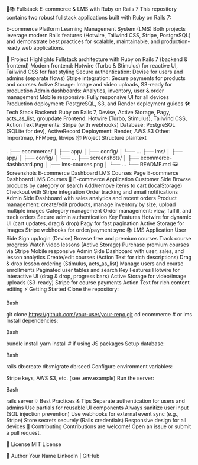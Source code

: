 🛒📚 Fullstack E-commerce & LMS with Ruby on Rails 7
This repository contains two robust fullstack applications built with Ruby on Rails 7:

E-commerce Platform
Learning Management System (LMS)
Both projects leverage modern Rails features (Hotwire, Tailwind CSS, Stripe, PostgreSQL) and demonstrate best practices for scalable, maintainable, and production-ready web applications.

🚀 Project Highlights
Fullstack architecture with Ruby on Rails 7 (backend & frontend)
Modern frontend: Hotwire (Turbo & Stimulus) for reactive UI, Tailwind CSS for fast styling
Secure authentication: Devise for users and admins (separate flows)
Stripe integration: Secure payments for products and courses
Active Storage: Image and video uploads, S3-ready for production
Admin dashboards: Analytics, inventory, user & order management
Mobile responsive: Fully responsive UI for all devices
Production deployment: PostgreSQL, S3, and Render deployment guides
🛠️ Tech Stack
Backend: Ruby on Rails 7, Devise, Active Storage, Pagy, acts_as_list, groupdate
Frontend: Hotwire (Turbo, Stimulus), Tailwind CSS, Action Text
Payments: Stripe (with webhooks)
Database: PostgreSQL (SQLite for dev), ActiveRecord
Deployment: Render, AWS S3
Other: Importmap, FFMpeg, libvips
📦 Project Structure
plaintext

.
├── ecommerce/
│   ├── app/
│   ├── config/
│   └── ...
├── lms/
│   ├── app/
│   ├── config/
│   └── ...
├── screenshots/
│   ├── ecommerce-dashboard.png
│   ├── lms-courses.png
│   └── ...
└── README.md
🖼️ Screenshots
E-commerce Dashboard	LMS Courses Page
E-commerce Dashboard	LMS Courses
🛒 E-commerce Application
Customer Side
Browse products by category or search
Add/remove items to cart (localStorage)
Checkout with Stripe integration
Order tracking and email notifications
Admin Side
Dashboard with sales analytics and recent orders
Product management: create/edit products, manage inventory by size, upload multiple images
Category management
Order management: view, fulfill, and track orders
Secure admin authentication
Key Features
Hotwire for dynamic UI (cart updates, drag & drop)
Pagy for fast pagination
Active Storage for images
Stripe webhooks for order/payment sync
📚 LMS Application
User Side
Sign up/login (Devise)
Browse free and premium courses
Track course progress
Watch video lessons (Active Storage)
Purchase premium courses via Stripe
Mobile responsive
Admin Side
Dashboard with user, sales, and lesson analytics
Create/edit courses (Action Text for rich descriptions)
Drag & drop lesson ordering (Stimulus, acts_as_list)
Manage users and course enrollments
Paginated user tables and search
Key Features
Hotwire for interactive UI (drag & drop, progress bars)
Active Storage for video/image uploads (S3-ready)
Stripe for course payments
Action Text for rich content editing
⚡ Getting Started
Clone the repository:

Bash

git clone https://github.com/your-user/your-repo.git
cd ecommerce # or lms
Install dependencies:

Bash

bundle install
yarn install # if using JS packages
Setup database:

Bash

rails db:create db:migrate db:seed
Configure environment variables:

Stripe keys, AWS S3, etc. (see .env.example)
Run the server:

Bash

rails server
💡 Best Practices & Tips
Separate authentication for users and admins
Use partials for reusable UI components
Always sanitize user input (SQL injection prevention)
Use webhooks for external event sync (e.g., Stripe)
Store secrets securely (Rails credentials)
Responsive design for all devices
🤝 Contributing
Contributions are welcome!
Open an issue or submit a pull request.

📄 License
MIT License

👤 Author
Your Name
LinkedIn | GitHub
